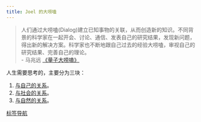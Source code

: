 ```yaml
---
title: Joel 的大唠嗑
---
```

> 人们通过大唠嗑(Dialog)建立已知事物的关联，从而创造新的知识。不同背景的科学家在一起开会、讨论、通信、发表自己的研究结果，发现新问题，得出新的解决方案。科学家也不断地跟自己过去的经验大唠嗑，审视自己的研究结果、完善自己的理论。  
> \- 马兆远 [《量子大唠嗑》](./1-self/1-happiness/1-aware/resource/quantum-dialog.md)

人生需要思考的，主要分为三块：
1. [与自己的关系](./1-self/readme.md)。
2. [与社会的关系](./2-society/readme.md)。
3. [与自然的关系](./3-nature/readme.md)。

[标签导航](/tags)